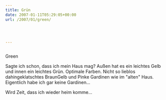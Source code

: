 ```yaml
---
title: Grün
date: 2007-01-11T05:29:05+00:00
url: /2007/01/green/




---
```

<div class="flickr">
  <a href="http://www.flickr.com/photos/schreibblogade/353305725/"><img src="//farm1.static.flickr.com/143/353305725_3371a711dd.jpg" class="flickr-photo" alt="" /></a></p>

  <p>
    Green
  </p>
</div>

Sagte ich schon, dass ich mein Haus mag? Außen hat es ein leichtes Gelb und innen ein leichtes Grün. Optimale Farben. Nicht so lieblos dahingeklatschtes BraunGelb und Pinke Gardinen wie im "alten" Haus. Eigentlich habe ich gar keine Gardinen...

Wird Zeit, dass ich wieder heim komme...
